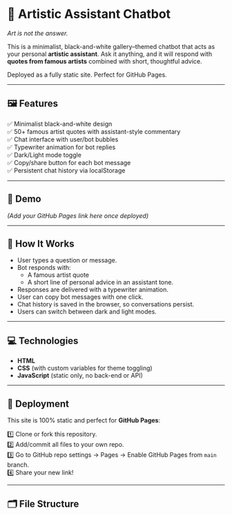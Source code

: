 # 🎨 Artistic Assistant Chatbot

*Art is not the answer.*

This is a minimalist, black-and-white gallery–themed chatbot that acts as your personal **artistic assistant**. Ask it anything, and it will respond with **quotes from famous artists** combined with short, thoughtful advice.

Deployed as a fully static site. Perfect for GitHub Pages.

---

## 🖼️ Features

✅ Minimalist black-and-white design  
✅ 50+ famous artist quotes with assistant-style commentary  
✅ Chat interface with user/bot bubbles  
✅ Typewriter animation for bot replies  
✅ Dark/Light mode toggle  
✅ Copy/share button for each bot message  
✅ Persistent chat history via localStorage  

---

## 📸 Demo

*(Add your GitHub Pages link here once deployed)*

---

## 🌟 How It Works

- User types a question or message.  
- Bot responds with:  
  - A famous artist quote  
  - A short line of personal advice in an assistant tone.  
- Responses are delivered with a typewriter animation.  
- User can copy bot messages with one click.  
- Chat history is saved in the browser, so conversations persist.  
- Users can switch between dark and light modes.

---

## 💻 Technologies

- **HTML**  
- **CSS** (with custom variables for theme toggling)  
- **JavaScript** (static only, no back-end or API)

---

## 🚀 Deployment

This site is 100% static and perfect for **GitHub Pages**:

1️⃣ Clone or fork this repository.  
2️⃣ Add/commit all files to your own repo.  
3️⃣ Go to GitHub repo settings → Pages → Enable GitHub Pages from `main` branch.  
4️⃣ Share your new link!

---

## 🗂️ File Structure
